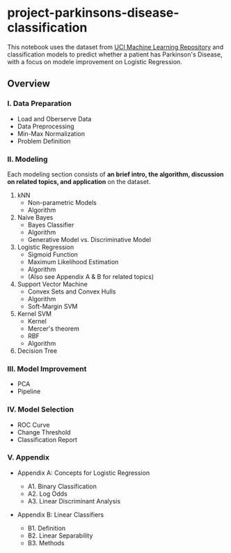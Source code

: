 # project-parkinsons-disease-classification
This notebook uses the dataset from [UCI Machine Learning Repository](http://archive.ics.uci.edu/ml/datasets/Parkinson%27s+Disease+Classification) and classification models to predict whether a patient has Parkinson's Disease, with a focus on modele improvement on Logistic Regression.

## Overview

### I. Data Preparation
- Load and Oberserve Data
- Data Preprocessing
- Min-Max Normalization
- Problem Definition

### II. Modeling

Each modeling section consists of **an brief intro, the algorithm, discussion on related topics, and application** on the dataset.

1. kNN
    - Non-parametric Models
    - Algorithm
2. Naive Bayes  
    - Bayes Classifier
    - Algorithm
    - Generative Model vs. Discriminative Model
3. Logistic Regression
    - Sigmoid Function
    - Maximum Likelihood Estimation
    - Algorithm
    - (Also see Appendix A & B for related topics)
4. Support Vector Machine
    - Convex Sets and Convex Hulls
    - Algorithm
    - Soft-Margin SVM
5. Kernel SVM
    - Kernel
    - Mercer's theorem
    - RBF
    - Algorithm
6. Decision Tree

### III. Model Improvement
- PCA
- Pipeline

### IV. Model Selection
- ROC Curve
- Change Threshold
- Classification Report

### V. Appendix
- Appendix A: Concepts for Logistic Regression
    - A1. Binary Classification
    - A2. Log Odds
    - A3. Linear Discriminant Analysis

- Appendix B: Linear Classifiers
    - B1. Definition
    - B2. Linear Separability
    - B3. Methods
